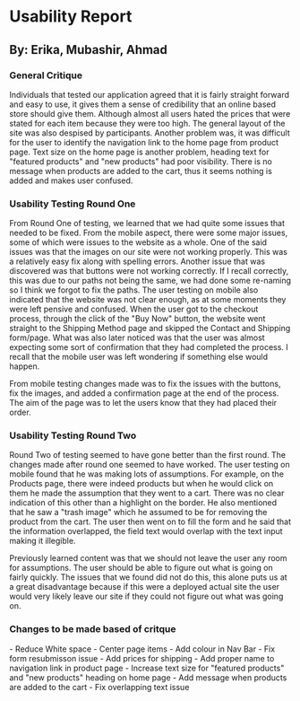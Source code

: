<h1>Usability Report</h1>
<h2>By: Erika, Mubashir, Ahmad</h2>

<h3>General Critique</h3>
<p>Individuals that tested our application agreed that it is fairly straight forward and easy to use,
it gives them a sense of credibility that an online based store should give them. Although almost
all users hated the prices that were stated for each item because they were too high. The general
layout of the site was also despised by participants. Another problem was, it was difficult for the
user to identify the navigation link to the home page from product page. Text size on the home page
is another problem, heading text for "featured products" and "new products" had poor visibility.
There is no message when products are added to the cart, thus it seems nothing is added and makes
user confused.

<h3>Usability Testing Round One</h3>
<p>From Round One of testing, we learned that we had quite some issues that needed to be fixed. From
the mobile aspect, there were some major issues, some of which were issues to the website as a whole.
One of the said issues was that the images on our site were not working properly. This was a
relatively easy fix along with spelling errors. Another issue that was discovered was that buttons
were not working correctly. If I recall correctly, this was due to our paths not being the same, we
had done some re-naming so I think we forgot to fix the paths. The user testing on mobile also indicated
that the website was not clear enough, as at some moments they were left pensive and confused. When
the user got to the checkout process, through the click of the "Buy Now" button, the website went
straight to the Shipping Method page and skipped the Contact and Shipping form/page. What was also
later noticed was that the user was almost expecting some sort of confirmation that they had completed
the process. I recall that the mobile user was left wondering if something else would happen.</p>

<p>From mobile testing changes made was to fix the issues with the buttons, fix the images, and
added a confirmation page at the end of the process. The aim of the page was to let the users know
that they had placed their order.</p>

<h3>Usability Testing Round Two</h3>
<p>Round Two of testing seemed to have gone better than the first round. The changes made after round
one seemed to have worked. The user testing on mobile found that he was making lots of assumptions.
For example, on the Products page, there were indeed products but when he would click on them he made
the assumption that they went to a cart. There was no clear indication of this other than a highlight on the
border. He also mentioned that he saw a "trash image" which he assumed to be for removing the product
from the cart. The user then went on to fill the form and he said that the information overlapped,
the field text would overlap with the text input making it illegible.

<p>Previously learned content was that we should not leave the user any room for assumptions. The user
should be able to figure out what is going on fairly quickly. The issues that we found did not do
this, this alone puts us at a great disadvantage because if this were a deployed actual site the user
would very likely leave our site if they could not figure out what was going on.</p>


<h3>Changes to be made based of critque</h3>
- Reduce White space
- Center page items
- Add colour in Nav Bar
- Fix form resubmisson issue
- Add prices for shipping
- Add proper name to navigation link in product page
- Increase text size for "featured products" and "new products" heading on home page
- Add message when products are added to the cart
- Fix overlapping text issue
